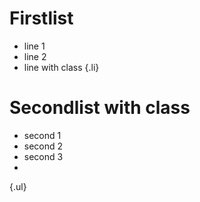 # Firstlist
- line 1
- line 2
- line with class
{.li}

# Secondlist with class
- second 1
- second 2
- second 3
-

{.ul}
